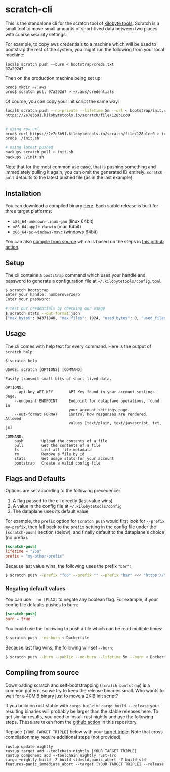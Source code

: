 # scratch-cli

This is the standalone cli for the scratch tool of [kilobyte tools](https://kilobytetools.io).  Scratch is a small
tool to move small amounts of short-lived data between two places with coarse security settings.

For example, to copy aws credentials to a machine which will be used to bootstrap the rest of the system, you might
run the following from your local machine:

```
local$ scratch push --burn < bootstrap/creds.txt
97a292d7
```

Then on the production machine being set up:

```
prod$ mkdir ~/.aws
prod$ scratch pull 97a292d7 > ~/.aws/credentials
```

Of course, you can copy your init script the same way:

```sh
local$ scratch push --no-private --lifetime 5m --url < bootstrap/init.sh
https://2e7e3b91.kilobytetools.io/scratch/file/128b1cc0


# using raw url
prod$ curl https://2e7e3b91.kilobytetools.io/scratch/file/128b1cc0 > init.sh
prod$ ./init.sh

# using latest pushed
backup$ scratch pull > init.sh
backup$ ./init.sh
```

Note that for the most common use case, that is pushing something and immediately pulling it again, you can omit the
generated ID entirely.  `scratch pull` defaults to the latest pushed file (as in the last example).


## Installation

You can download a compiled binary [here](https://github.com/kilobytetools/scratch-cli/releases/tag/stable).  Each
stable release is built for three target platforms:

* `x86_64-unknown-linux-gnu` (linux 64bit)
* `x86_64-apple-darwin` (mac 64bit)
* `x86_64-pc-windows-msvc` (windows 64bit)

You can also [compile from source](#compiling-from-source) which is based on the steps in
[this github action](https://github.com/kilobytetools/scratch-cli/blob/main/.github/workflows/build.yml).


## Setup

The cli contains a `bootstrap` command which uses your handle and password to generate a configuration
file at `~/.kilobytetools/config.toml`

```sh
$ scratch bootstrap
Enter your handle: numberoverzero
Enter your password:

# test our credentials by checking our usage
$ scratch stats --out-format json
{"max_bytes": 94371840, "max_files": 1024, "used_bytes": 0, "used_files": 0}
```


## Usage

The cli comes with help text for every command.  Here is the output of `scratch help`:

```
$ scratch help

USAGE: scratch [OPTIONS] [COMMAND]

Easily transmit small bits of short-lived data.

OPTIONS:
    --api-key API_KEY       API Key found in your account settings page.
    --endpoint ENDPOINT     Endpoint for dataplane operations, found in
                            your account settings page.
    --out-format FORMAT     Control how responses are rendered.  Allowed
                            values [text/plain, text/javascript, txt, js]

COMMAND:
    push        Upload the contents of a file
    pull        Get the contents of a file
    ls          List all file metadata
    rm          Remove a file by id
    stats       Get usage stats for your account
    bootstrap   Create a valid config file
```


## Flags and Defaults

Options are set according to the following precedence:

1. A flag passed to the cli directly (last value wins)
2. A value in the config file at `~/.kilobytetools/config`
3. The dataplane uses its default value

For example, the `prefix` option for `scratch push` would first look for `--prefix my-prefix`, then fall back to
the `prefix` setting in the config file under the `[scratch-push]` section (below), and finally default to the
dataplane's choice (no prefix).

```toml
[scratch-push]
lifetime = "25s"
prefix = "my-other-prefix"
```

Because last value wins, the following uses the prefix `"bar"`:

```sh
$ scratch push --prefix "foo" --prefix "" --prefix "bar" <<< "https://twitter.com/gitlost/status/1566348350550597633"
```

### Negating default values

You can use `--no-[FLAG]` to negate any boolean flag.  For example, if your config file defaults pushes to burn:

```toml
[scratch-push]
burn = true
```

You could use the following to push a file which can be read multiple times:

```sh
$ scratch push --no-burn < Dockerfile
```

Because last flag wins, the following will set `--burn`:

```sh
$ scratch push --burn --public --no-burn --lifetime 5m --burn < Dockerfile
```


## Compiling from source

Downloading scratch and self-bootstrapping (`scratch bootstrap`) is a common pattern, so we try to
keep the release binaries small.  Who wants to wait for a 40MiB binary just to move a 2KiB init script?

If you build on rust stable with `cargo build` or `cargo build --release` your resulting binaries will probably
be larger than the stable releases here.  To get similar results, you need to install rust nightly and use the
following steps.  These are taken from the
[github action](https://github.com/kilobytetools/scratch-cli/blob/main/.github/workflows/build.yml) in this repository.

Replace `[YOUR TARGET TRIPLE]` below with your
[target triple](https://doc.rust-lang.org/nightly/rustc/platform-support.html).  Note that cross compilation may
require additional steps (not provided).

```
rustup update nightly
rustup target add --toolchain nightly [YOUR TARGET TRIPLE]
rustup component add --toolchain nightly rust-src
cargo +nightly build -Z build-std=std,panic_abort -Z build-std-features=panic_immediate_abort --target [YOUR TARGET TRIPLE] --release
```
